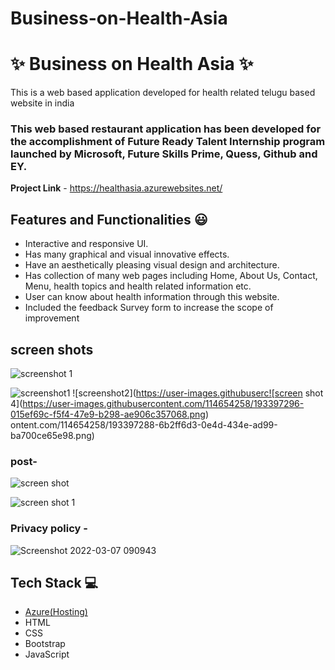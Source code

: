 # Business-on-Health-Asia
# ✨ Business on Health Asia  ✨

This is a web based application developed for health related telugu based website in india

### This web based restaurant application has been developed for the accomplishment of Future Ready Talent Internship program launched by Microsoft, Future Skills Prime, Quess, Github and EY.


**Project Link** - https://healthasia.azurewebsites.net/


## Features and Functionalities 😃

- Interactive and responsive UI.
- Has many graphical and visual innovative effects.
- Have an aesthetically pleasing visual design and architecture.
- Has collection of many web pages including Home, About Us, Contact, Menu, health topics and health related information etc.
- User can know about health information through this website.
- Included the feedback Survey form to increase the scope of improvement 



## screen shots



![screenshot 1](https://user-images.githubusercontent.com/114654258/193397385-58cf9f69-0bdb-42d6-8040-7a4826339a62.png)

![screenshot1](https://user-images.githubusercontent.com/114654258/193397283-10657fcf-75a1-43b1-a474-0e34090b50ad.png)
![screenshot2](https://user-images.githubuserc![screen shot 4](https://user-images.githubusercontent.com/114654258/193397296-015ef69c-f5f4-47e9-b298-ae906c357068.png)
ontent.com/114654258/193397288-6b2ff6d3-0e4d-434e-ad99-ba700ce65e98.png)



### post-


![screen shot](https://user-images.githubusercontent.com/114654258/193397514-250303cd-87f4-4c09-863a-61047144e3f7.png)

![screen shot 1](https://user-images.githubusercontent.com/114654258/193397612-273ab76c-8494-4222-b931-64be9600b72b.png)


### Privacy policy -


![Screenshot 2022-03-07 090943](https://user-images.githubusercontent.com/98517345/156963849-e8ead038-b9ea-4320-9165-9f99cf00d9d2.jpg)



## Tech Stack 💻

- [Azure(Hosting)](https://azure.microsoft.com/en-in/features/azure-portal/)
- HTML
- CSS
- Bootstrap
- JavaScript
